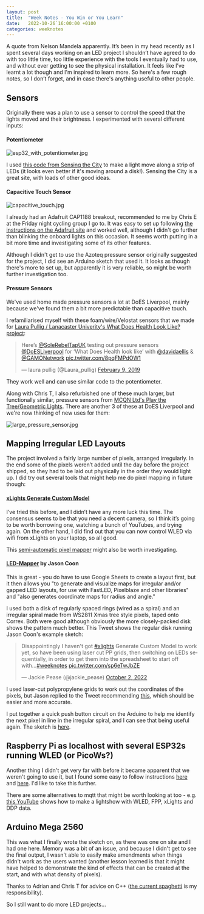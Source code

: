 ```yaml
---
layout: post
title:  "Week Notes - You Win or You Learn"
date:   2022-10-26`16:00:00 +0100
categories: weeknotes
---
```


A quote from Nelson Mandela apparently. It’s been in my head recently as I spent several days working on an LED project I shouldn’t have agreed to do with too little time, too little experience with the tools I eventually had to use, and without ever getting to see the physical installation. It feels like I’ve learnt a lot though and I'm inspired to learn more. So here's a few rough notes, so I don’t forget, and in case there's anything useful to other people.

## Sensors

Originally there was a plan to use a sensor to control the speed that the lights moved and their brightness.  I experimented with several different inputs:

#### Potentiometer

![esp32_with_potentiometer.jpg](https://jackiepease.github.io/assets/weeknotes_20221026/esp32_with_potentiometer.jpg)

I used [this code from Sensing the City](https://www.sensingthecity.com/controlling-an-addressable-led-strip-with-any-sensor/) to make a light move along a strip of LEDs (it looks even better if it's moving around a disk!). Sensing the City is a great site, with loads of other good ideas.

#### Capacitive Touch Sensor

![capacitive_touch.jpg](https://jackiepease.github.io/assets/weeknotes_20221026/capacitive_touch.jpg)

I already had an Adafruit CAP1188 breakout, recommended to me by Chris E at the Friday night cycling group I go to. It was easy to set up following [the instructions on the Adafruit site](https://learn.adafruit.com/adafruit-cap1188-breakout) and worked well, although I didn't go further than blinking the onboard lights on this occasion. It seems worth putting in a bit more time and investigating some of its other features.

Although I didn't get to use the Azoteq pressure sensor originally suggested for the project, I did see an Arduino sketch that used it. It looks as though there's more to set up, but apparently it is very reliable, so might be worth further investigation too.

#### Pressure Sensors

We've used home made pressure sensors a lot at DoES Liverpool, mainly because we've found them a bit more predictable than capacitive touch. 

I refamiliarised myself with these foam/wire/Velostat sensors that we made for [Laura Pullig / Lanacaster Univerity's What Does Health Look Like? project](https://getamoveon.ac.uk/events/what-does-health-look-like):

<blockquote class="twitter-tweet"><p lang="en" dir="ltr">Here’s <a href="https://twitter.com/SoleRebelTapUK?ref_src=twsrc%5Etfw">@SoleRebelTapUK</a> testing out pressure sensors <a href="https://twitter.com/DoESLiverpool?ref_src=twsrc%5Etfw">@DoESLiverpool</a> for ‘What Does Health look like’ with <a href="https://twitter.com/davidaellis?ref_src=twsrc%5Etfw">@davidaellis</a> &amp; <a href="https://twitter.com/GAMONetwork?ref_src=twsrc%5Etfw">@GAMONetwork</a> <a href="https://t.co/8pqFMPdOW1">pic.twitter.com/8pqFMPdOW1</a></p>&mdash; laura pullig (@Laura_pullig) <a href="https://twitter.com/Laura_pullig/status/1094233839629680640?ref_src=twsrc%5Etfw">February 9, 2019</a></blockquote> <script async src="https://platform.twitter.com/widgets.js" charset="utf-8"></script> 

They work well and can use similar code to the potentiometer.

Along with Chris T, I also refurbished one of these much larger, but functionally similar, pressure sensors from [MCQN Ltd's Play the Tree/Geometric Lights](https://mcqn.com/ibal191/). There are another 3 of these at DoES Liverpool and we're now thinking of new uses for them:

![large_pressure_sensor.jpg](https://jackiepease.github.io/assets/weeknotes_20221026/large_pressure_sensor.jpg)
 
## Mapping Irregular LED Layouts
The project involved a fairly large number of pixels, arranged irregularly. In the end some of the pixels weren’t added until the day before the project shipped, so they had to be laid out physically in the order they would light up. I did try out several tools that might help me do pixel mapping in future though:

#### [xLights Generate Custom Model](https://manual.xlights.org/xlights/chapters/chapter-five-menus/tools/generate-custom-model)
I’ve tried this before, and I didn’t have any more luck this time. The consensus seems to be that you need a decent camera, so I think it’s going to be worth borrowing one, watching a bunch of YouTubes, and trying again. On the other hand, I did find out that you can now control WLED via wifi from xLights on your laptop, so all good.

This [semi-automatic pixel mapper](https://github.com/aaknitt/pixel_mapper) might also be worth investigating.

#### [LED-Mapper](https://jasoncoon.github.io/led-mapper/) by Jason Coon

This is great - you do have to use Google Sheets to create a layout first, but it then allows you "to generate and visualize maps for irregular and/or gapped LED layouts, for use with FastLED, Pixelblaze and other libraries" and "also generates coordinate maps for radius and angle."

I used both a disk of regularly spaced rings (wired as a spiral) and an irregular spiral made from WS2811 Xmas tree style pixels, taped onto Correx. Both were good although obviously the more closely-packed disk shows the pattern much better. This Tweet shows the regular disk running Jason Coon's example sketch:

<blockquote class="twitter-tweet"><p lang="en" dir="ltr">Disappointingly I haven&#39;t got <a href="https://twitter.com/hashtag/xlights?src=hash&amp;ref_src=twsrc%5Etfw">#xlights</a> Generate Custom Model to work yet, so have been using laser cut PP grids, then switching on LEDs sequentially, in order to get them into the spreadsheet to start off with...<a href="https://twitter.com/hashtag/weeknotes?src=hash&amp;ref_src=twsrc%5Etfw">#weeknotes</a> <a href="https://t.co/sp6eTwJbZE">pic.twitter.com/sp6eTwJbZE</a></p>&mdash; Jackie Pease (@jackie_pease) <a href="https://twitter.com/jackie_pease/status/1576696560481509376?ref_src=twsrc%5Etfw">October 2, 2022</a></blockquote> <script async src="https://platform.twitter.com/widgets.js" charset="utf-8"></script> 

I used laser-cut polypropylene grids to work out the coordinates of the pixels, but Jason replied to the Tweet recommending [this](http://app.bhencke.com/pixelmap.html), which should be easier and more accurate.

I put together a quick push button circuit on the Arduino to help me identify the next pixel in line in the irregular spiral, and I can see that being useful again. The sketch is [here](https://github.com/JackiePease/LEDTests/tree/main/Button_LED).

## Raspberry Pi as localhost with several ESP32s running WLED (or PicoWs?)

Another thing I didn't get very far with before it became apparent that we weren't going to use it, but I found some easy to follow instructions [here](https://pimylifeup.com/raspberry-pi-mosquitto-mqtt-server/) and [here](https://learn.sparkfun.com/tutorials/setting-up-a-raspberry-pi-3-as-an-access-point/introduction). I'd like to take this further.

There are some alternatives to mqtt that might be worth looking at too - e.g. [this YouTube](https://www.youtube.com/watch?v=LkGCo9Gi8mk) shows how to make a lightshow with WLED, FPP, xLights and DDP data.

## Arduino Mega 2560

This was what I finally wrote the sketch on, as there was one on site and I had one here. Memory was a bit of an issue,  and because I didn't get to see the final output, I wasn't able to easily make amendments when things didn't work as the users wanted (another lesson learned is that it might have helped to demonstrate the kind of effects that can be created at the start, and with what density of pixels).

Thanks to Adrian and Chris T for advice on C++ ([the current spaghetti](https://github.com/JackiePease/LEDTests/tree/main/October_LED_Project) is my responsibility). 

So I still want to do more LED projects...
